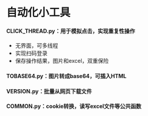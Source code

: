 # 自动化小工具

#### CLICK_THREAD.py：用于模拟点击，实现重复性操作
* 无界面，可多线程
* 实现扫码登录
* 保存操作结果，图片和excel，双重保险

#### TOBASE64.py：图片转成base64，可插入HTML

#### VERSION.py：批量从网页下载文件

#### COMMON.py：cookie转换，读写excel文件等公共函数
